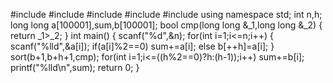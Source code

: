 #include<iostream>
#include<cstring>
#include<cstdio>
#include<algorithm>
#include<cmath>
using namespace std;
int n,h;
long long a[100001],sum,b[100001];
bool cmp(long long &_1,long long &_2)
{
    return _1>_2;
}
int main()
{
    scanf("%d",&n);
    for(int i=1;i<=n;i++)
    {
        scanf("%lld",&a[i]);
        if(a[i]%2==0) sum+=a[i];
        else b[++h]=a[i];
    }
    sort(b+1,b+h+1,cmp);
    for(int i=1;i<=((h%2==0)?h:(h-1));i++) sum+=b[i];
    printf("%lld\n",sum);
    return 0;
}
